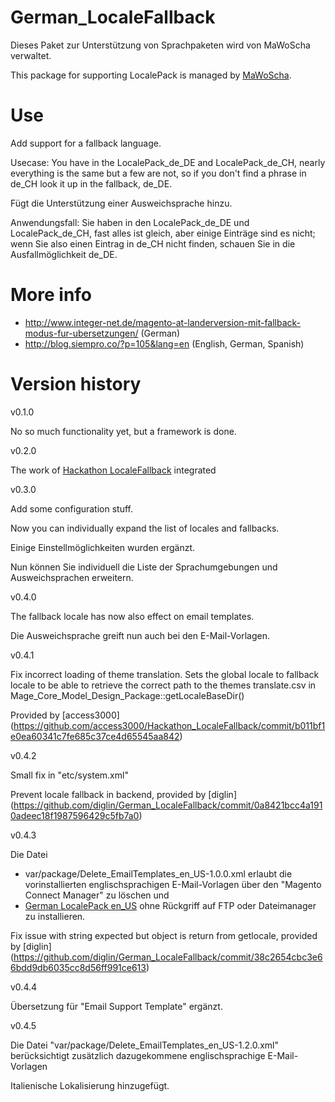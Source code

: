 # German_LocaleFallback
Dieses Paket zur Unterstützung von Sprachpaketen wird von MaWoScha verwaltet.

This package for supporting LocalePack is managed by [MaWoScha](https://github.com/MaWoScha).

# Use
Add support for a fallback language.

Usecase: You have in the LocalePack_de_DE and LocalePack_de_CH, nearly everything is the same but
a few are not, so if you don't find a phrase in de_CH look it up in the fallback, de_DE.

Fügt die Unterstützung einer Ausweichsprache hinzu.

Anwendungsfall: Sie haben in den LocalePack_de_DE und LocalePack_de_CH, fast alles ist gleich, aber einige Einträge
sind es nicht; wenn Sie also einen Eintrag in de_CH nicht finden, schauen Sie in die Ausfallmöglichkeit de_DE.

# More info

* http://www.integer-net.de/magento-at-landerversion-mit-fallback-modus-fur-ubersetzungen/ (German)
* http://blog.siempro.co/?p=105&lang=en (English, German, Spanish)

# Version history

v0.1.0

No so much functionality yet, but a framework is done.

v0.2.0

The work of [Hackathon LocaleFallback](https://github.com/magento-hackathon/Hackathon_LocaleFallback) integrated

v0.3.0

Add some configuration stuff.

Now you can individually expand the list of locales and fallbacks.

Einige Einstellmöglichkeiten wurden ergänzt.

Nun können Sie individuell die Liste der Sprachumgebungen und Ausweichsprachen erweitern.

v0.4.0

The fallback locale has now also effect on email templates.

Die Ausweichsprache greift nun auch bei den E-Mail-Vorlagen.

v0.4.1

Fix incorrect loading of theme translation. Sets the global locale to fallback locale to be able to retrieve the correct path to the themes translate.csv in Mage_Core_Model_Design_Package::getLocaleBaseDir()

Provided by [access3000] (https://github.com/access3000/Hackathon_LocaleFallback/commit/b011bf1e0ea60341c7fe685c37ce4d65545aa842)

v0.4.2

Small fix in "etc/system.xml"

Prevent locale fallback in backend, provided by [diglin] (https://github.com/diglin/German_LocaleFallback/commit/0a8421bcc4a1910adeec18f1987596429c5fb7a0)

v0.4.3

Die Datei
* var/package/Delete_EmailTemplates_en_US-1.0.0.xml
erlaubt die vorinstallierten englischsprachigen E-Mail-Vorlagen über den "Magento Connect Manager" zu löschen und
*  [German LocalePack en_US](https://github.com/MaWoScha/German_LocalePack_en_US)
ohne Rückgriff auf FTP oder Dateimanager zu installieren.

Fix issue with string expected but object is return from getlocale, provided by [diglin] (https://github.com/diglin/German_LocaleFallback/commit/38c2654cbc3e66bdd9db6035cc8d56ff991ce613)

v0.4.4

Übersetzung für "Email Support Template" ergänzt.

v0.4.5

Die Datei "var/package/Delete_EmailTemplates_en_US-1.2.0.xml" berücksichtigt zusätzlich dazugekommene englischsprachige E-Mail-Vorlagen

Italienische Lokalisierung hinzugefügt.
